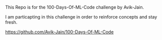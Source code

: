 This Repo is for the 100-Days-Of-ML-Code challenge by Avik-Jain.

I am particapting in this challenge in order to reinforce concepts and stay fresh.

https://github.com/Avik-Jain/100-Days-Of-ML-Code
